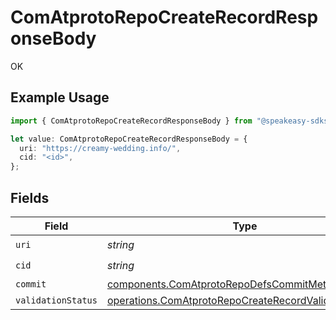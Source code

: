 # ComAtprotoRepoCreateRecordResponseBody

OK

## Example Usage

```typescript
import { ComAtprotoRepoCreateRecordResponseBody } from "@speakeasy-sdks/bluesky/models/operations";

let value: ComAtprotoRepoCreateRecordResponseBody = {
  uri: "https://creamy-wedding.info/",
  cid: "<id>",
};
```

## Fields

| Field                                                                                                                          | Type                                                                                                                           | Required                                                                                                                       | Description                                                                                                                    |
| ------------------------------------------------------------------------------------------------------------------------------ | ------------------------------------------------------------------------------------------------------------------------------ | ------------------------------------------------------------------------------------------------------------------------------ | ------------------------------------------------------------------------------------------------------------------------------ |
| `uri`                                                                                                                          | *string*                                                                                                                       | :heavy_check_mark:                                                                                                             | N/A                                                                                                                            |
| `cid`                                                                                                                          | *string*                                                                                                                       | :heavy_check_mark:                                                                                                             | N/A                                                                                                                            |
| `commit`                                                                                                                       | [components.ComAtprotoRepoDefsCommitMeta](../../models/components/comatprotorepodefscommitmeta.md)                             | :heavy_minus_sign:                                                                                                             | N/A                                                                                                                            |
| `validationStatus`                                                                                                             | [operations.ComAtprotoRepoCreateRecordValidationStatus](../../models/operations/comatprotorepocreaterecordvalidationstatus.md) | :heavy_minus_sign:                                                                                                             | N/A                                                                                                                            |